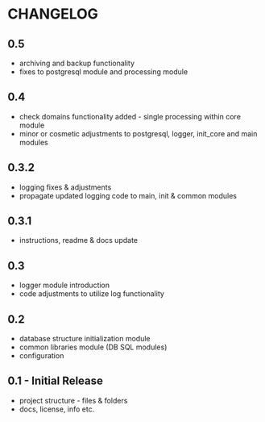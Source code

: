 # CHANGELOG

## 0.5
* archiving and backup functionality
* fixes to postgresql module and processing module 


## 0.4
* check domains functionality added - single processing within core module
* minor or cosmetic adjustments to postgresql, logger, init_core and main modules


## 0.3.2
* logging fixes & adjustments
* propagate updated logging code to main, init & common modules


## 0.3.1
* instructions, readme & docs update


## 0.3
* logger module introduction
* code adjustments to utilize log functionality


## 0.2
* database structure initialization module
* common libraries module (DB SQL modules)
* configuration


## 0.1 - Initial Release
* project structure - files & folders 
* docs, license, info etc.